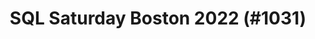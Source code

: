 ---
layout: event
title: "SQL Saturday Boston 2022 (#1031)"
subtitle: ""
tags: ["Boston", "Massachusetts", "USA", "physical", "2022", "North America"]
thumb: /assets/img/logos/Just_icon_Color_small.png
comments: false
data: SQLSat1031
testevent: 1
---